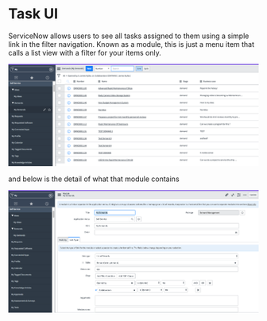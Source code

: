  # Task UI
 ServiceNow allows users to see all tasks assigned to them using a simple link in the filter navigation. Known as a module, this is just a
 menu item that calls a list view with a filter for your items only. 
 
 ![Step](https://github.com/jamesnyika/SNOWUseCases/raw/master/images/TaskUI.png)
 
 and below is the detail of what that module contains
 
 ![Step](https://github.com/jamesnyika/SNOWUseCases/raw/master/images/Module.png)
 


